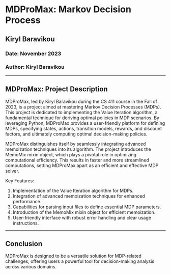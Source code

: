 # MDProMax: Markov Decision Process
## Kiryl Baravikou
### Date: November 2023
### Author: Kiryl Baravikou

---
MDProMax: Project Description
---

MDProMax, led by Kiryl Baravikou during the CS 411 course in the Fall of 2023, is a project aimed at mastering Markov Decision Processes (MDPs). This project is dedicated to implementing the Value Iteration algorithm, a fundamental technique for deriving optimal policies in MDP scenarios. By leveraging Python, MDProMax provides a user-friendly platform for defining MDPs, specifying states, actions, transition models, rewards, and discount factors, and ultimately computing optimal decision-making policies.

MDProMax distinguishes itself by seamlessly integrating advanced memoization techniques into its algorithm. The project introduces the MemoMix mixin object, which plays a pivotal role in optimizing computational efficiency. This results in faster and more streamlined computations, setting MDProMax apart as an efficient and effective MDP solver.

Key Features:

1. Implementation of the Value Iteration algorithm for MDPs.
2. Integration of advanced memoization techniques for enhanced performance.
3. Capabilities for parsing input files to define essential MDP parameters.
4. Introduction of the MemoMix mixin object for efficient memoization.
5. User-friendly interface with robust error handling and clear usage instructions.

---
Conclusion
---
MDProMax is designed to be a versatile solution for MDP-related challenges, offering users a powerful tool for decision-making analysis across various domains.
